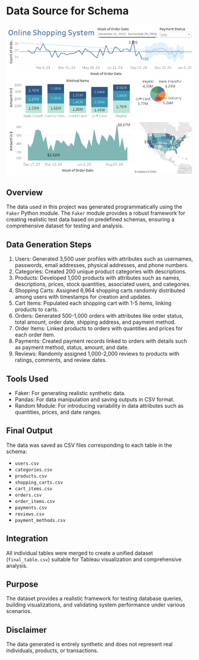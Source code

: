 # Data Source for Schema
![UI_2](Tableau/ecom.png "Sample_1")
## Overview
The data used in this project was generated programmatically using the `Faker` Python module. The `Faker` module provides a robust framework for creating realistic test data based on predefined schemas, ensuring a comprehensive dataset for testing and analysis.

## Data Generation Steps
1. Users: Generated 3,500 user profiles with attributes such as usernames, passwords, email addresses, physical addresses, and phone numbers.
2. Categories: Created 200 unique product categories with descriptions.
3. Products: Developed 1,000 products with attributes such as names, descriptions, prices, stock quantities, associated users, and categories.
4. Shopping Carts: Assigned 6,964 shopping carts randomly distributed among users with timestamps for creation and updates.
5. Cart Items: Populated each shopping cart with 1-5 items, linking products to carts.
6. Orders: Generated 500-1,000 orders with attributes like order status, total amount, order date, shipping address, and payment method.
7. Order Items: Linked products to orders with quantities and prices for each order item.
8. Payments: Created payment records linked to orders with details such as payment method, status, amount, and date.
9. Reviews: Randomly assigned 1,000-2,000 reviews to products with ratings, comments, and review dates.

## Tools Used
- Faker: For generating realistic synthetic data.
- Pandas: For data manipulation and saving outputs in CSV format.
- Random Module: For introducing variability in data attributes such as quantities, prices, and date ranges.

## Final Output
The data was saved as CSV files corresponding to each table in the schema:
- `users.csv`
- `categories.csv`
- `products.csv`
- `shopping_carts.csv`
- `cart_items.csv`
- `orders.csv`
- `order_items.csv`
- `payments.csv`
- `reviews.csv`
- `payment_methods.csv`

## Integration
All individual tables were merged to create a unified dataset (`final_table.csv`) suitable for Tableau visualization and comprehensive analysis.

## Purpose
The dataset provides a realistic framework for testing database queries, building visualizations, and validating system performance under various scenarios.

## Disclaimer
The data generated is entirely synthetic and does not represent real individuals, products, or transactions.
